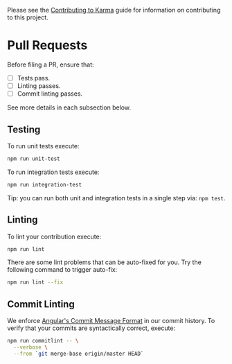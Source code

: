 Please see the [Contributing to Karma] guide for information on contributing to this project.

[Contributing to Karma]: https://github.com/karma-runner/karma/blob/master/CONTRIBUTING.md

# Pull Requests

Before filing a PR, ensure that:

* [ ] Tests pass.
* [ ] Linting passes.
* [ ] Commit linting passes.

See more details in each subsection below.

## Testing

To run unit tests execute:

```bash
npm run unit-test
```

To run integration tests execute:

```bash
npm run integration-test
```

Tip: you can run both unit and integration tests in a single step via: `npm test`.

## Linting

To lint your contribution execute:

```bash
npm run lint
```

There are some lint problems that can be auto-fixed for you. Try the following command to trigger auto-fix:

```bash
npm run lint --fix
```

## Commit Linting

We enforce [Angular's Commit Message Format] in our commit history. To verify that your commits are syntactically correct, execute:

```bash
npm run commitlint -- \
  --verbose \
  --from `git merge-base origin/master HEAD`
```

[Angular's Commit Message Format]: https://github.com/angular/angular/blob/master/CONTRIBUTING.md#commit